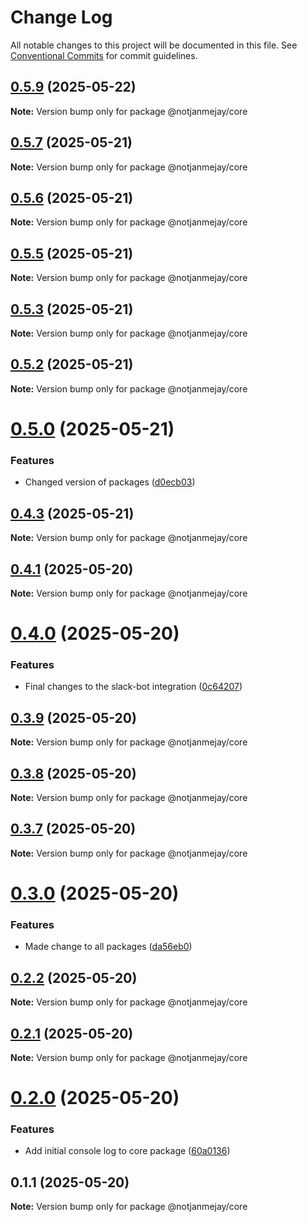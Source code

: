 # Change Log

All notable changes to this project will be documented in this file.
See [Conventional Commits](https://conventionalcommits.org) for commit guidelines.

## [0.5.9](https://github.com/NotTheRightGuy/monorepo-for-slack/compare/v0.5.8...v0.5.9) (2025-05-22)

**Note:** Version bump only for package @notjanmejay/core





## [0.5.7](https://github.com/NotTheRightGuy/monorepo-for-slack/compare/v0.5.6...v0.5.7) (2025-05-21)

**Note:** Version bump only for package @notjanmejay/core





## [0.5.6](https://github.com/NotTheRightGuy/monorepo-for-slack/compare/v0.5.5...v0.5.6) (2025-05-21)

**Note:** Version bump only for package @notjanmejay/core





## [0.5.5](https://github.com/NotTheRightGuy/monorepo-for-slack/compare/v0.5.4...v0.5.5) (2025-05-21)

**Note:** Version bump only for package @notjanmejay/core





## [0.5.3](https://github.com/NotTheRightGuy/monorepo-for-slack/compare/v0.5.2...v0.5.3) (2025-05-21)

**Note:** Version bump only for package @notjanmejay/core





## [0.5.2](https://github.com/NotTheRightGuy/monorepo-for-slack/compare/v0.5.1...v0.5.2) (2025-05-21)

**Note:** Version bump only for package @notjanmejay/core





# [0.5.0](https://github.com/NotTheRightGuy/monorepo-for-slack/compare/v0.4.3...v0.5.0) (2025-05-21)


### Features

* Changed version of packages ([d0ecb03](https://github.com/NotTheRightGuy/monorepo-for-slack/commit/d0ecb03b7dd15ca0564c9767de9a6d1db3965016))





## [0.4.3](https://github.com/NotTheRightGuy/monorepo-for-slack/compare/v0.4.2...v0.4.3) (2025-05-21)

**Note:** Version bump only for package @notjanmejay/core





## [0.4.1](https://github.com/NotTheRightGuy/monorepo-for-slack/compare/v0.4.0...v0.4.1) (2025-05-20)

**Note:** Version bump only for package @notjanmejay/core





# [0.4.0](https://github.com/NotTheRightGuy/monorepo-for-slack/compare/v0.3.9...v0.4.0) (2025-05-20)


### Features

* Final changes to the slack-bot integration ([0c64207](https://github.com/NotTheRightGuy/monorepo-for-slack/commit/0c6420705eeea5c607fc294a0ff083a97fd4d092))





## [0.3.9](https://github.com/NotTheRightGuy/monorepo-for-slack/compare/v0.3.8...v0.3.9) (2025-05-20)

**Note:** Version bump only for package @notjanmejay/core





## [0.3.8](https://github.com/NotTheRightGuy/monorepo-for-slack/compare/v0.3.7...v0.3.8) (2025-05-20)

**Note:** Version bump only for package @notjanmejay/core





## [0.3.7](https://github.com/NotTheRightGuy/monorepo-for-slack/compare/v0.3.6...v0.3.7) (2025-05-20)

**Note:** Version bump only for package @notjanmejay/core





# [0.3.0](https://github.com/NotTheRightGuy/monorepo-for-slack/compare/v0.2.2...v0.3.0) (2025-05-20)


### Features

* Made change to all packages ([da56eb0](https://github.com/NotTheRightGuy/monorepo-for-slack/commit/da56eb043dec29ffeac511af7be0aadb924ec9da))





## [0.2.2](https://github.com/NotTheRightGuy/monorepo-for-slack/compare/v0.2.1...v0.2.2) (2025-05-20)

**Note:** Version bump only for package @notjanmejay/core





## [0.2.1](https://github.com/NotTheRightGuy/monorepo-for-slack/compare/v0.2.0...v0.2.1) (2025-05-20)

**Note:** Version bump only for package @notjanmejay/core





# [0.2.0](https://github.com/NotTheRightGuy/monorepo-for-slack/compare/v0.1.1...v0.2.0) (2025-05-20)


### Features

* Add initial console log to core package ([60a0136](https://github.com/NotTheRightGuy/monorepo-for-slack/commit/60a013617f892dc427de553182971596cf23353d))





## 0.1.1 (2025-05-20)

**Note:** Version bump only for package @notjanmejay/core
